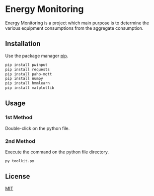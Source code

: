 # Energy Monitoring

Energy Monitoring is a project which main purpose is to determine the various equipment consumptions from the aggregate consumption.

## Installation

Use the package manager [pip](https://pip.pypa.io/en/stable/).

```bash
pip install pwinput
pip install requests
pip install paho-mqtt
pip install numpy
pip install hmmlearn
pip install matplotlib
```

## Usage

### 1st Method

Double-click on the python file.

### 2nd Method

Execute the command on the python file directory.

```bash
py toolkit.py
```

## License
[MIT](https://choosealicense.com/licenses/mit/)